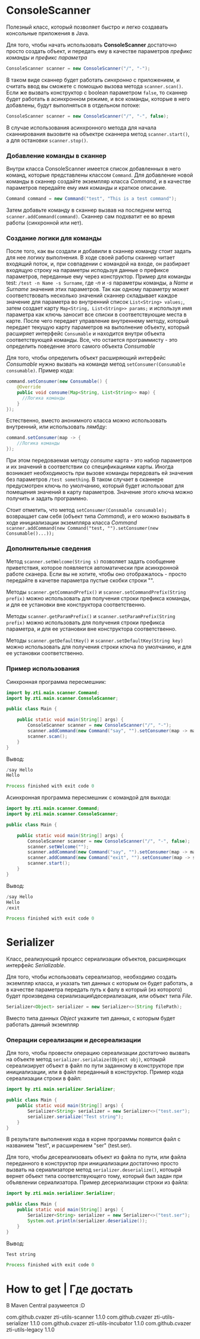 # ConsoleScanner #
Полезный класс, который позволяет быстро и легко создавать консольные приложения в Java.

Для того, чтобы начать использовать **ConsoleScanner** достаточно просто создать объект, и передать ему в качестве параметров _префикс команды_ и _префикс параметра_ 
```java
ConsoleScanner scanner = new ConsoleScanner("/", "-");
```
В таком виде сканнер будет работать _синхронно_ с приложением, и считать ввод вы сможете с помощью вызова метода ```scanner.scan()```. Если же вызвать конструктор с boolean параметром  ```false```, то сканнер будет работать в асинхронном режиме, и все команды, которые в него добавлены, будут выполняться в отдельном потоке:
```java
ConsoleScanner scanner = new ConsoleScanner("/", "-", false);
```
В случае использования асинхронного метода для начала сканнирования вызовите на объектре сканнера метод ```scanner.start()```, а для остановки ```scanner.stop()```.
### Добавление команды в сканнер ###
Внутри класса ConsoleScanner имеется список добавленных в него команд, которые представлены классом ```Command```. Для добавление новой команды в сканнер создайте экземпляр класса _Command_, и в качестве параметров передайте ему имя команды и краткое описание.
```java
Command command = new Command("test", "This is a test command");
```
Затем добавьте команду в сканнер вызвав на последнем метод ```scanner.addCommand(command)```. Сканнер сам подхватит ее во время работы (синхронной или нет).

### Создание логики для команды ###
После того, как вы создали и добавили в сканнер команду стоит задать для нее логику выполнения. В ходе своей работы сканнер читает входящий поток, и, при совпадении с командой на входе, он разбирает входящую строку на параметры исподьзуя данные о префиксе параметров, переданные ему через конструктор. Пример для команды test: ```/test -n Name -s Surname```, где _-n_ и _-s_ параметры команды, а _Name_ и _Surname_ значения этих параметров.
Так как одному параметру может соответствовать несколько значений сканнер складывает каждое значение для параметра во внутренний список ```List<String> values;```, затем создает карту ```Map<String, List<String>> params;``` и используя имя параметра как ключь заносит все списки в соответствующие места в карте. После чего передает управление внутреннему методу, который передает текущую карту параметров на выполнение объекту, который расширяет интерфейс ```Consumable``` и находится внутри объекта соответствующей команды. Все, что остается программисту - это определить поведение этого самого объекта _Consumable_

Для того, чтобы определить объект расширяющий интерфейс _Consumable_ нужно вызвать на команде метод ```setConsumer(Consumable consumable)```. Пример кода:
```java
command.setConsumer(new Consumable() {
    @Override
    public void consume(Map<String, List<String>> map) {
      //Логика команды
    }
});
```
Естественно, вместо анонимного класса можно использовать внутренний, или использовать лямбду:
```java 
command.setConsumer(map -> {
    //Логика команды
});
```
При этом передоваемая методу _consume_ карта - это набор параметров и их значений в соответствии со спецификациями карты. Иногда возникает необходимость при вызове команды передовать ей значения без параметров ```/test something```. В таком случает в сканнере предусмотрен ключь по умолчанию, который будет использоват для помещения значений в карту параметров. Значение этого ключа можно получить и задать программно.

Стоит отметить, что метод ```setConsumer(Consmable consumable);``` возвращает сам себя (объект типа _Command_), и его можно вызывать в ходе инициализации экземпляра класса _Command_ ```scanner.addCommand(new Command("test, "").setConsumer(new Consumable()...));```

### Дополнительные сведения ###

Метод ```scanner.setWelcome(String s)``` позволяет задать сообщение приветствия, которое появляется автоматически при асинхронной работе сканера. Если вы не хотите, чтобы оно отображалось - просто передайте в качетве параметра пустые скобки строки "".

Методы ```scanner.getCommandPrefix()``` и ```scanner.setCommandPrefix(String prefix)``` можно использовать для получения строки префикса команды, и для ее установки вне конструктора соответственно.

Методы ```scanner.getParamPrefix()``` и ```scanner.setParamPrefix(String prefix)``` можно использовать для получения строки префикса параметра, и для ее установки вне конструктора соответственно.

Методы ```scanner.getDefaultKey()``` и ```scanner.setDefaultKey(String key)``` можно использовать для получения строки ключа по умолчанию, и для ее установки соответственно.

### Пример использования ###
Синхронная программа пересмешник:
```java
import by.zti.main.scanner.Command;
import by.zti.main.scanner.ConsoleScanner;

public class Main {

    public static void main(String[] args) {
        ConsoleScanner scanner = new ConsoleScanner("/", "-");
        scanner.addCommand(new Command("say", "").setConsumer(map -> map.get(scanner.getDefaultKey()).forEach(System.out::println)));
        scanner.scan();
    }
}
```
Вывод:
```java
/say Hello
Hello

Process finished with exit code 0
```

Асинхронная программа пересмешник с командой для выхода:
```java
import by.zti.main.scanner.Command;
import by.zti.main.scanner.ConsoleScanner;

public class Main {

    public static void main(String[] args) {
        ConsoleScanner scanner = new ConsoleScanner("/", "-", false);
        scanner.setWelcome("");
        scanner.addCommand(new Command("say", "").setConsumer(map -> map.get(scanner.getDefaultKey()).forEach(System.out::println)));
        scanner.addCommand(new Command("exit", "").setConsumer(map -> scanner.stop()));
        scanner.start();
    }
}
```
Вывод: 
```java 
/say Hello
Hello
/exit

Process finished with exit code 0
```
# Serializer #

Класс, реализующий процесс сериализации объектов, расширяющих интерфейс _Serializable_. 

Для того, чтобы использовать сереализатор, необходимо создать экземпляр класса, и указать тип данных с которым он будет работать, а в качестве параметра передать путь к фалу в который (из которого) будет произведена сериализация\десериализация, или объект типа _File_.
```java
Serializer<Object> serializer = new Serializer<>(String filePath);
```
Вместо типа данных _Object_ укажите тип данных, с которым будет работать данный экземпляр

### Операции сереализации и десереализации ###

Для того, чтобы провести операцию сереализации достаточно вызвать на объекте метод ```serializer.serialaize(Object obj)```, котоырй сереализирует объект в файл по пути заданному в конструкторе при инициализации, или в файл переданный в конструктор.
Пример кода сереализации строки в файл:
```java
import by.zti.main.serializer.Serializer;

public class Main {
    public static void main(String[] args) {
        Serializer<String> serializer = new Serializer<>("test.ser");
        serializer.serialize("Test string");
    }
}
```
В результате выполнения кода в корне программы появится файл с названием "test", и расширением "ser" (test.ser).

Для того, чтобы десереализовать объект из файла по пути, или файла переданного в конструктор при инициализации достаточно просто вызвать на сериализаторе метод ```serializer.deserialize()```, котоырй вернет объект типа соответствующего тому, который был задан при объявлении сериализатора.
Пример десериализации строки из файла:
```java
import by.zti.main.serializer.Serializer;

public class Main {
    public static void main(String[] args) {
        Serializer<String> serializer = new Serializer<>("test.ser");
        System.out.println(serializer.deserialize());
    }
}
```
Вывод:
```java
Test string

Process finished with exit code 0
```
# How to get | Где достать #

В Maven Central разумеется :D

<dependency>
    <groupId>com.github.cvazer</groupId>
    <artifactId>zti-utils-scanner</artifactId>
    <version>1.1.0</version>
</dependency>

<dependency>
    <dependency>
    <groupId>com.github.cvazer</groupId>
    <artifactId>zti-utils-serializer</artifactId>
    <version>1.1.0</version>
</dependency>

<dependency>
    <groupId>com.github.cvazer</groupId>
    <artifactId>zti-utils-incubator</artifactId>
    <version>1.1.0</version>
</dependency>

<dependency>
    <groupId>com.github.cvazer</groupId>
    <artifactId>zti-utils-legacy</artifactId>
    <version>1.1.0</version>
</dependency>
